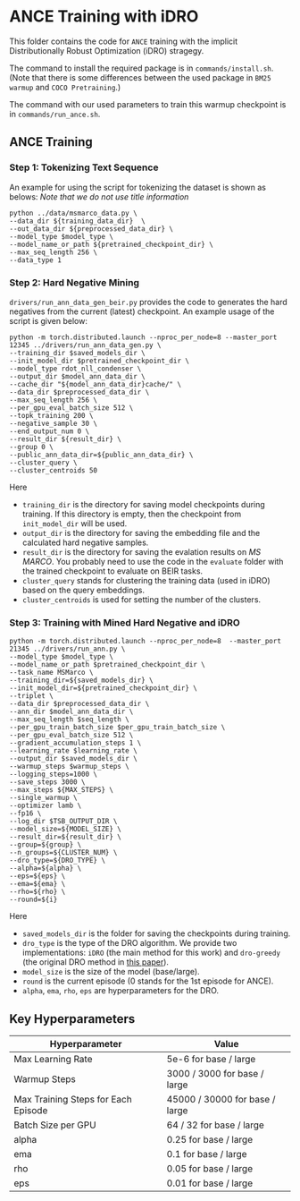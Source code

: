 # ANCE Training with iDRO
This folder contains the code for `ANCE` training with the implicit Distributionally Robust Optimization (iDRO) stragegy. 

The command to install the required package is in `commands/install.sh`. (Note that there is some differences between the used package in `BM25 warmup` and `COCO Pretraining`.)

The command with our used parameters to train this warmup checkpoint is in `commands/run_ance.sh`. 


## ANCE Training

### Step 1: Tokenizing Text Sequence

An example for using the script for tokenizing the dataset is shown as belows:
*Note that we do not use title information*

```
python ../data/msmarco_data.py \
--data_dir ${training_data_dir}  \
--out_data_dir ${preprocessed_data_dir} \
--model_type $model_type \
--model_name_or_path ${pretrained_checkpoint_dir} \
--max_seq_length 256 \
--data_type 1
```

### Step 2: Hard Negative Mining

`drivers/run_ann_data_gen_beir.py` provides the code to generates the hard negatives from the current (latest) checkpoint. An example usage of the script is given below:
```
python -m torch.distributed.launch --nproc_per_node=8 --master_port 12345 ../drivers/run_ann_data_gen.py \
--training_dir $saved_models_dir \
--init_model_dir $pretrained_checkpoint_dir \
--model_type rdot_nll_condenser \
--output_dir $model_ann_data_dir \
--cache_dir "${model_ann_data_dir}cache/" \
--data_dir $preprocessed_data_dir \
--max_seq_length 256 \
--per_gpu_eval_batch_size 512 \
--topk_training 200 \
--negative_sample 30 \
--end_output_num 0 \
--result_dir ${result_dir} \
--group 0 \
--public_ann_data_dir=${public_ann_data_dir} \
--cluster_query \
--cluster_centroids 50
```

Here
- `training_dir` is the directory for saving model checkpoints during training. If this directory is empty, then the checkpoint from `init_model_dir` will be used.
- `output_dir` is the directory for saving the embedding file and the calculated hard negative samples.
- `result_dir` is the directory for saving the evalation results on *MS MARCO*. You probably need to use the code in the `evaluate` folder with the trained checkpoint to evaluate on BEIR tasks.
- `cluster_query` stands for clustering the training data (used in iDRO) based on the query embeddings.
- `cluster_centroids` is used for setting the number of the clusters.

### Step 3: Training with Mined Hard Negative and iDRO

```
python -m torch.distributed.launch --nproc_per_node=8  --master_port 21345 ../drivers/run_ann.py \
--model_type $model_type \
--model_name_or_path $pretrained_checkpoint_dir \
--task_name MSMarco \
--training_dir=${saved_models_dir} \
--init_model_dir=${pretrained_checkpoint_dir} \
--triplet \
--data_dir $preprocessed_data_dir \
--ann_dir $model_ann_data_dir \
--max_seq_length $seq_length \
--per_gpu_train_batch_size $per_gpu_train_batch_size \
--per_gpu_eval_batch_size 512 \
--gradient_accumulation_steps 1 \
--learning_rate $learning_rate \
--output_dir $saved_models_dir \
--warmup_steps $warmup_steps \
--logging_steps=1000 \
--save_steps 3000 \
--max_steps ${MAX_STEPS} \
--single_warmup \
--optimizer lamb \
--fp16 \
--log_dir $TSB_OUTPUT_DIR \
--model_size=${MODEL_SIZE} \
--result_dir=${result_dir} \
--group=${group} \
--n_groups=${CLUSTER_NUM} \
--dro_type=${DRO_TYPE} \
--alpha=${alpha} \
--eps=${eps} \
--ema=${ema} \
--rho=${rho} \
--round=${i}
```

Here
- `saved_models_dir` is the folder for saving the checkpoints during training.
- `dro_type` is the type of the DRO algorithm. We provide two implementations: `iDRO` (the main method for this work) and `dro-greedy` (the original DRO method in [this paper](https://arxiv.org/abs/1911.08731)).
- `model_size` is the size of the model (base/large).
- `round` is the current episode (0 stands for the 1st episode for ANCE).
- `alpha`, `ema`, `rho`, `eps` are hyperparameters for the DRO.

## Key Hyperparameters
| Hyperparameter | Value |
| -------------- | -------------- |
| Max Learning Rate |  5e-6 for base / large |
| Warmup Steps |  3000 / 3000 for base / large |
| Max Training Steps for Each Episode |  45000 / 30000 for base / large|
| Batch Size per GPU |  64 / 32 for base / large|
| alpha |  0.25 for base / large |
| ema |  0.1 for base / large |
| rho |  0.05 for base / large |
| eps | 0.01 for base / large |
